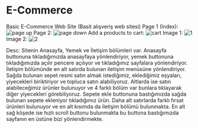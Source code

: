 # E-Commerce
Basic E-Commerce Web Site (Basit alışveriş web sitesi)
Page 1 (Index):
![page up](https://user-images.githubusercontent.com/40443383/188704145-1500efa3-b865-44e1-a85a-3d7f3d4661ca.png)
Page 2:
![page down](https://user-images.githubusercontent.com/40443383/188704149-36cdb679-4136-4ecf-8007-65fc081dd409.png)
Add a products to cart:
![cart](https://user-images.githubusercontent.com/40443383/188704141-030b24d1-5e52-4e55-8fec-9a30e04187a8.png)
Image 1:
![1](https://user-images.githubusercontent.com/40443383/188704651-7014d072-4d1e-414d-9ec1-a9074c27e07a.png)
Image 2:
![2](https://user-images.githubusercontent.com/40443383/188704652-5f2a84ac-d6fa-4c28-9dcc-89e1aa47348a.png)

Desc: Sitenin Anasayfa, Yemek ve İletişim bölümleri var. Anasayfa buttonuna tıkladığımızda anasayfaya yönlendiriyor, yemek buttonuna tıkladığımızda açılır pencere açılıyor ve tıkladığımız sayfalara yönlendiriyor. İletişim bölümünde en alt satırda bulunan iletişim menüsüne yönlendiriyor. Sağda bulunan sepet resmi satın almak istediğimiz, eklediğimiz eşyaları, yiyecekleri biriktiriyor ve topluca satın alabiliyoruz. Altlarda ise satın alabileceğimiz ürünler bulunuyor ve 4 farklı bölüm var bunlara tıklayarak diğer yiyecekleri görebiliyoruz. Sepete ekle buttonuna bastığımızda sağda bulunan sepete ekleniyor tıkladığımız ürün. Daha alt satırlarda farklı fırsat ürünleri bulunuyor ve en alt kısımda da iletişim bölümü  bulunmakta. En alt sağ köşede ise hızlı scroll buttonu bulunmakta bu buttona bastığımızda sayfanın en üstüne bizi yönlendirmekte.
